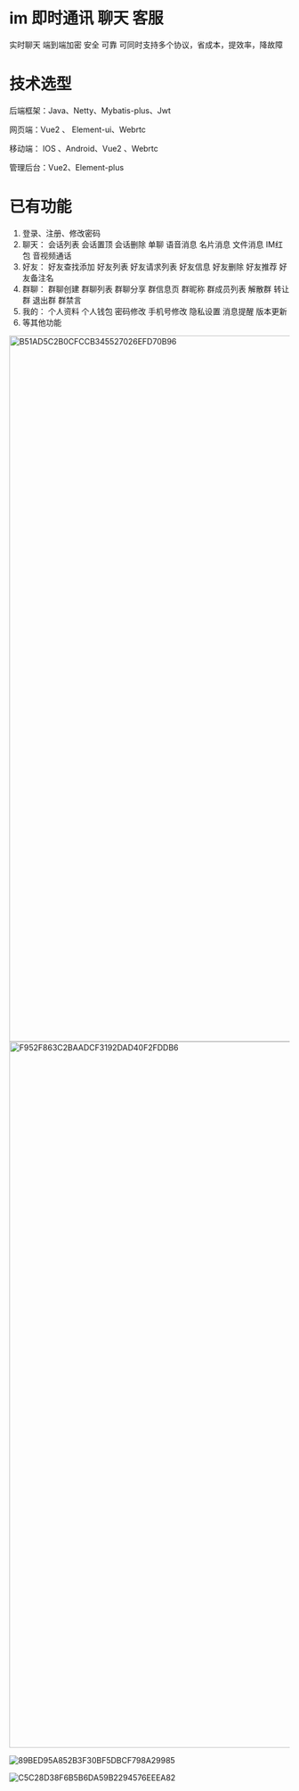 # im 即时通讯 聊天 客服
实时聊天 端到端加密 安全 可靠 可同时支持多个协议，省成本，提效率，降故障

# 技术选型

后端框架：Java、Netty、Mybatis-plus、Jwt

网页端：Vue2 、 Element-ui、Webrtc

移动端： IOS 、Android、Vue2 、Webrtc

管理后台：Vue2、Element-plus


# 已有功能
1. 登录、注册、修改密码
2. 聊天： 会话列表 会话置顶 会话删除 单聊 语音消息 名片消息 文件消息 IM红包 音视频通话
3. 好友： 好友查找添加 好友列表 好友请求列表 好友信息 好友删除 好友推荐 好友备注名
4. 群聊： 群聊创建 群聊列表 群聊分享 群信息页 群昵称 群成员列表 解散群 转让群 退出群 群禁言
5. 我的： 个人资料 个人钱包 密码修改 手机号修改 隐私设置 消息提醒 版本更新
6. 等其他功能


<img width="585" height="1266" alt="B51AD5C2B0CFCCB345527026EFD70B96" src="https://github.com/user-attachments/assets/cb2e664a-ba9f-4229-8899-b2c446b40931" />


<img width="585" height="1266" alt="F952F863C2BAADCF3192DAD40F2FDDB6" src="https://github.com/user-attachments/assets/b61a7cbf-ce4a-4448-b456-a2550c9889de" />


![89BED95A852B3F30BF5DBCF798A29985](https://github.com/user-attachments/assets/9fceecb4-97bc-4fe4-bdd3-3f8bdeb8b760)

![C5C28D38F6B5B6DA59B2294576EEEA82](https://github.com/user-attachments/assets/f61648a2-f281-4fe2-9f4e-80987cb72e4c)
